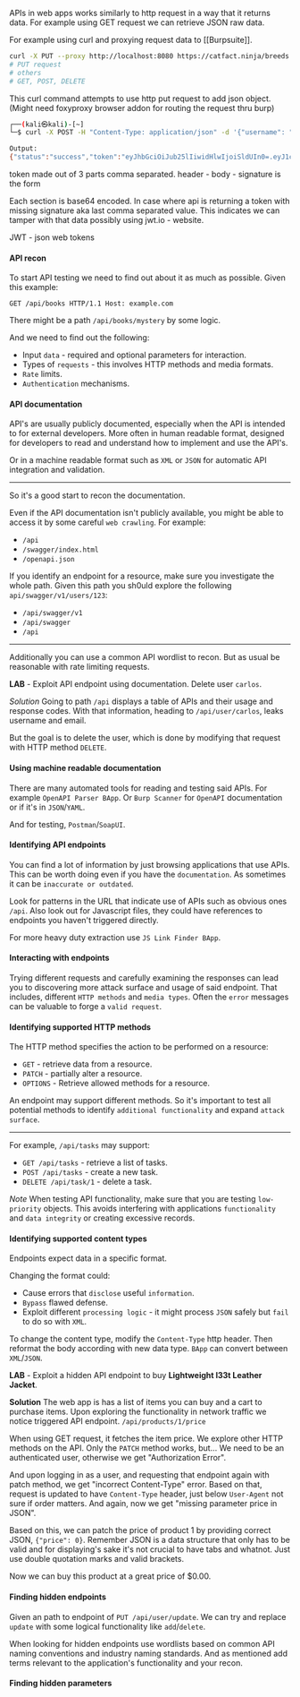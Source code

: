 APIs in web apps works similarly to http request in a way that it returns data.
For example using GET request we can retrieve JSON raw data.

For example using curl and proxying request data to [[Burpsuite]].
```bash
curl -X PUT --proxy http://localhost:8080 https://catfact.ninja/breeds -k -d '{name:"cheese cat"}'
# PUT request
# others
# GET, POST, DELETE
```
This curl command attempts to use http put request to add json object.
(Might need foxyproxy browser addon for routing the request thru burp)

```bash
┌──(kali㉿kali)-[~]
└─$ curl -X POST -H "Content-Type: application/json" -d '{"username": "jeremy", "password": "cheesecake"}' http://localhost/labs/api/login.php

Output:
{"status":"success","token":"eyJhbGciOiJub25lIiwidHlwIjoiSldUIn0=.eyJ1c2VyIjoiamVyZW15Iiwicm9sZSI6InN0YWZmIn0=."}
```
token made out of 3 parts comma separated.
header - body - signature is the form

Each section is base64 encoded.
In case where api is returning a token with missing signature aka last comma separated value.
This indicates we can tamper with that data possibly using jwt.io - website.

JWT - json web tokens


#### API recon

To start API testing we need to find out about it as much as possible.
Given this example:
```http
GET /api/books HTTP/1.1 Host: example.com
```
There might be a path `/api/books/mystery` by some logic.

And we need to find out the following:
- Input `data` - required and optional parameters for interaction.
- Types of `requests` - this involves HTTP methods and media formats.
- `Rate` limits.
- `Authentication` mechanisms.

#### API documentation

API's are usually publicly documented, especially when the API is intended to for external developers.
More often in human readable format, designed for developers to read and understand how to implement and use the API's.

Or in a machine readable format such as `XML` or `JSON` for automatic API integration and validation.

---

So it's a good start to recon the documentation.

Even if the API documentation isn't publicly available, you might be able to access it by some careful `web crawling`.
For example:
- `/api`
- `/swagger/index.html`
- `/openapi.json`

If you identify an endpoint for a resource, make sure you investigate the whole path.
Given this path you sh0uld explore the following `api/swagger/v1/users/123`:
- `/api/swagger/v1`
- `/api/swagger`
- `/api`

---

Additionally you can use a common API wordlist to recon.
But as usual be reasonable with rate limiting requests.

**LAB** - Exploit API endpoint using documentation. Delete user `carlos`.

*Solution*
Going to path `/api` displays a table of APIs and their usage and response codes.
With that information, heading to `/api/user/carlos`, leaks username and email.

But the goal is to delete the user, which is done by modifying that request with HTTP method `DELETE`.

#### Using machine readable documentation

There are many automated tools for reading and testing said APIs.
For example `OpenAPI Parser BApp`.
Or `Burp Scanner` for `OpenAPI` documentation or if it's in `JSON`/`YAML`.

And for testing, `Postman`/`SoapUI`.

#### Identifying API endpoints

You can find a lot of information by just browsing applications that use APIs.
This can be worth doing even if you have the `documentation`.
As sometimes it can be `inaccurate or outdated`.

Look for patterns in the URL that indicate use of APIs such as obvious ones `/api`.
Also look out for Javascript files, they could have references to endpoints you haven't triggered directly.

For more heavy duty extraction use `JS Link Finder BApp`.

#### Interacting with endpoints

Trying different requests and carefully examining the responses can lead you to discovering more attack surface and usage of said endpoint.
That includes, different `HTTP methods` and `media types`.
Often the `error` messages can be valuable to forge a `valid request`.

#### Identifying supported HTTP methods

The HTTP method specifies the action to be performed on a resource:
- `GET` - retrieve data from a resource.
- `PATCH` - partially alter a resource.
- `OPTIONS` - Retrieve allowed methods for a resource.

An endpoint may support different methods.
So it's important to test all potential methods to identify `additional functionality` and expand `attack surface`.

---

For example, `/api/tasks` may support:
- `GET /api/tasks` - retrieve a list of tasks.
- `POST /api/tasks` - create a new task.
- `DELETE /api/task/1` - delete a task.

*Note*
When testing API functionality, make sure that you are testing `low-priority` objects.
This avoids interfering with applications `functionality` and `data integrity` or creating excessive records.

#### Identifying supported content types

Endpoints expect data in a specific format.

Changing the format could:
- Cause errors that `disclose` useful `information`.
- `Bypass` flawed defense.
- Exploit different `processing logic` - it might process `JSON` safely but `fail` to do so with `XML`.

To change the content type, modify the `Content-Type` http header.
Then reformat the body according with new data type.
`BApp` can convert  between `XML`/`JSON`.

**LAB** - Exploit a hidden API endpoint to buy **Lightweight l33t Leather Jacket**.

**Solution**
The web app is has a list of items you can buy and a cart to purchase items.
Upon exploring the functionality in network traffic we notice triggered API endpoint.
`/api/products/1/price`

When using GET request, it fetches the item price.
We explore other HTTP methods on the API.
Only the `PATCH` method works, but...
We need to be an authenticated user, otherwise we get "Authorization Error".

And upon logging in as a user, and requesting that endpoint again with patch method, we get "incorrect Content-Type" error.
Based on that, request is updated to have `Content-Type` header, just below `User-Agent` not sure if order matters.
And again, now we get "missing parameter price in JSON".

Based on this, we can patch the price of product 1 by providing correct JSON, `{"price": 0}`.
Remember JSON is a data structure that only has to be valid and for displaying's sake it's not crucial to have tabs and whatnot.
Just use double quotation marks  and valid brackets.

Now we can buy this product at a great price of $0.00.

#### Finding hidden endpoints

Given an path to endpoint of `PUT /api/user/update`.
We can try and replace `update` with some logical functionality like `add`/`delete`.

When looking for hidden endpoints use wordlists based on common API naming conventions and industry naming standards.
And as mentioned add terms relevant to the application's functionality and your recon.

#### Finding hidden parameters

